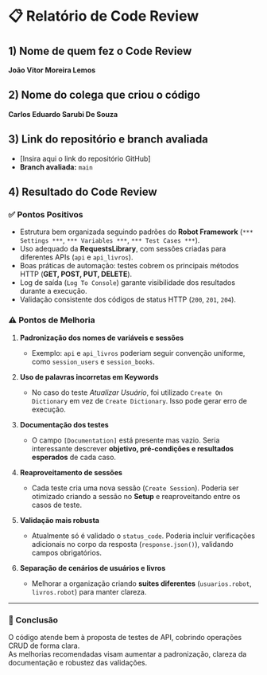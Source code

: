 # 📋 Relatório de Code Review

## 1) Nome de quem fez o Code Review  
**João Vitor Moreira Lemos**

## 2) Nome do colega que criou o código  
**Carlos Eduardo Sarubi De Souza**

## 3) Link do repositório e branch avaliada  
- [Insira aqui o link do repositório GitHub]  
- **Branch avaliada:** `main`

## 4) Resultado do Code Review  

### ✅ Pontos Positivos  
- Estrutura bem organizada seguindo padrões do **Robot Framework** (`*** Settings ***`, `*** Variables ***`, `*** Test Cases ***`).  
- Uso adequado da **RequestsLibrary**, com sessões criadas para diferentes APIs (`api` e `api_livros`).  
- Boas práticas de automação: testes cobrem os principais métodos HTTP (**GET, POST, PUT, DELETE**).  
- Log de saída (`Log To Console`) garante visibilidade dos resultados durante a execução.  
- Validação consistente dos códigos de status HTTP (`200`, `201`, `204`).  

### ⚠️ Pontos de Melhoria  
1. **Padronização dos nomes de variáveis e sessões**  
   - Exemplo: `api` e `api_livros` poderiam seguir convenção uniforme, como `session_users` e `session_books`.  

2. **Uso de palavras incorretas em Keywords**  
   - No caso do teste *Atualizar Usuário*, foi utilizado `Create On Dictionary` em vez de `Create Dictionary`. Isso pode gerar erro de execução.  

3. **Documentação dos testes**  
   - O campo `[Documentation]` está presente mas vazio. Seria interessante descrever **objetivo, pré-condições e resultados esperados** de cada caso.  

4. **Reaproveitamento de sessões**  
   - Cada teste cria uma nova sessão (`Create Session`). Poderia ser otimizado criando a sessão no **Setup** e reaproveitando entre os casos de teste.  

5. **Validação mais robusta**  
   - Atualmente só é validado o `status_code`. Poderia incluir verificações adicionais no corpo da resposta (`response.json()`), validando campos obrigatórios.  

6. **Separação de cenários de usuários e livros**  
   - Melhorar a organização criando **suites diferentes** (`usuarios.robot`, `livros.robot`) para manter clareza.  

---

### 📌 Conclusão  
O código atende bem à proposta de testes de API, cobrindo operações CRUD de forma clara.  
As melhorias recomendadas visam aumentar a padronização, clareza da documentação e robustez das validações.

